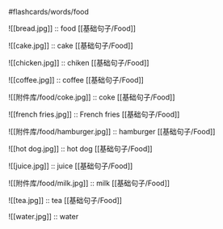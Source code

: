#flashcards/words/food

![[bread.jpg]] :: food [[基础句子/Food]]

![[cake.jpg]] :: cake [[基础句子/Food]]

![[chicken.jpg]] :: chiken [[基础句子/Food]]

![[coffee.jpg]] :: coffee [[基础句子/Food]]

![[附件库/food/coke.jpg]] :: coke [[基础句子/Food]]

![[french fries.jpg]] :: French fries [[基础句子/Food]]

![[附件库/food/hamburger.jpg]] :: hamburger [[基础句子/Food]]

![[hot dog.jpg]] :: hot dog [[基础句子/Food]]

![[juice.jpg]] :: juice [[基础句子/Food]]

![[附件库/food/milk.jpg]] :: milk [[基础句子/Food]]

![[tea.jpg]] :: tea [[基础句子/Food]]

![[water.jpg]] :: water 





